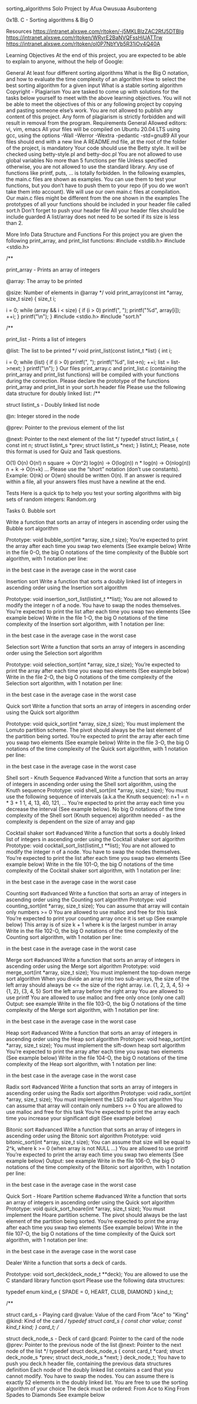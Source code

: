 sorting_algorithms
Solo Project by Afua Owusuaa Asubonteng

0x1B. C - Sorting algorithms & Big O

Resources https://intranet.alxswe.com/rltoken/-j5MKLBlzZAC2RfJ5DTBIg https://intranet.alxswe.com/rltoken/WRvrE2BaNVQFssHiUATTrw https://intranet.alxswe.com/rltoken/ol0P7NbYVb5R31iOv4Q40A

Learning Objectives At the end of this project, you are expected to be able to explain to anyone, without the help of Google:

General At least four different sorting algorithms What is the Big O notation, and how to evaluate the time complexity of an algorithm How to select the best sorting algorithm for a given input What is a stable sorting algorithm Copyright - Plagiarism You are tasked to come up with solutions for the tasks below yourself to meet with the above learning objectives. You will not be able to meet the objectives of this or any following project by copying and pasting someone else’s work. You are not allowed to publish any content of this project. Any form of plagiarism is strictly forbidden and will result in removal from the program. Requirements General Allowed editors: vi, vim, emacs All your files will be compiled on Ubuntu 20.04 LTS using gcc, using the options -Wall -Werror -Wextra -pedantic -std=gnu89 All your files should end with a new line A README.md file, at the root of the folder of the project, is mandatory Your code should use the Betty style. It will be checked using betty-style.pl and betty-doc.pl You are not allowed to use global variables No more than 5 functions per file Unless specified otherwise, you are not allowed to use the standard library. Any use of functions like printf, puts, … is totally forbidden. In the following examples, the main.c files are shown as examples. You can use them to test your functions, but you don’t have to push them to your repo (if you do we won’t take them into account). We will use our own main.c files at compilation. Our main.c files might be different from the one shown in the examples The prototypes of all your functions should be included in your header file called sort.h Don’t forget to push your header file All your header files should be include guarded A list/array does not need to be sorted if its size is less than 2.

More Info Data Structure and Functions For this project you are given the following print_array, and print_list functions: #include <stdlib.h> #include <stdio.h>

/**

print_array - Prints an array of integers

@array: The array to be printed

@size: Number of elements in @array */ void print_array(const int *array, size_t size) { size_t i;

i = 0; while (array && i < size) { if (i > 0) printf(", "); printf("%d", array[i]); ++i; } printf("\n"); } #include <stdio.h> #include "sort.h"

/**

print_list - Prints a list of integers

@list: The list to be printed */ void print_list(const listint_t *list) { int i;

i = 0; while (list) { if (i > 0) printf(", "); printf("%d", list->n); ++i; list = list->next; } printf("\n"); } Our files print_array.c and print_list.c (containing the print_array and print_list functions) will be compiled with your functions during the correction. Please declare the prototype of the functions print_array and print_list in your sort.h header file Please use the following data structure for doubly linked list: /**

struct listint_s - Doubly linked list node

@n: Integer stored in the node

@prev: Pointer to the previous element of the list

@next: Pointer to the next element of the list */ typedef struct listint_s { const int n; struct listint_s *prev; struct listint_s *next; } listint_t; Please, note this format is used for Quiz and Task questions.

O(1) O(n) O(n!) n square -> O(n^2) log(n) -> O(log(n)) n * log(n) -> O(nlog(n)) n + k -> O(n+k) … Please use the “short” notation (don’t use constants). Example: O(nk) or O(wn) should be written O(n). If an answer is required within a file, all your answers files must have a newline at the end.

Tests Here is a quick tip to help you test your sorting algorithms with big sets of random integers: Random.org

Tasks 0. Bubble sort

Write a function that sorts an array of integers in ascending order using the Bubble sort algorithm

Prototype: void bubble_sort(int *array, size_t size); You’re expected to print the array after each time you swap two elements (See example below) Write in the file 0-O, the big O notations of the time complexity of the Bubble sort algorithm, with 1 notation per line:

in the best case in the average case in the worst case

Insertion sort
Write a function that sorts a doubly linked list of integers in ascending order using the Insertion sort algorithm

Prototype: void insertion_sort_list(listint_t **list); You are not allowed to modify the integer n of a node. You have to swap the nodes themselves. You’re expected to print the list after each time you swap two elements (See example below) Write in the file 1-O, the big O notations of the time complexity of the Insertion sort algorithm, with 1 notation per line:

in the best case in the average case in the worst case

Selection sort
Write a function that sorts an array of integers in ascending order using the Selection sort algorithm

Prototype: void selection_sort(int *array, size_t size); You’re expected to print the array after each time you swap two elements (See example below) Write in the file 2-O, the big O notations of the time complexity of the Selection sort algorithm, with 1 notation per line:

in the best case in the average case in the worst case

Quick sort
Write a function that sorts an array of integers in ascending order using the Quick sort algorithm

Prototype: void quick_sort(int *array, size_t size); You must implement the Lomuto partition scheme. The pivot should always be the last element of the partition being sorted. You’re expected to print the array after each time you swap two elements (See example below) Write in the file 3-O, the big O notations of the time complexity of the Quick sort algorithm, with 1 notation per line:

in the best case in the average case in the worst case

Shell sort - Knuth Sequence #advanced Write a function that sorts an array of integers in ascending order using the Shell sort algorithm, using the Knuth sequence
Prototype: void shell_sort(int *array, size_t size); You must use the following sequence of intervals (a.k.a the Knuth sequence): n+1 = n * 3 + 1 1, 4, 13, 40, 121, ... You’re expected to print the array each time you decrease the interval (See example below). No big O notations of the time complexity of the Shell sort (Knuth sequence) algorithm needed - as the complexity is dependent on the size of array and gap

Cocktail shaker sort #advanced Write a function that sorts a doubly linked list of integers in ascending order using the Cocktail shaker sort algorithm
Prototype: void cocktail_sort_list(listint_t **list); You are not allowed to modify the integer n of a node. You have to swap the nodes themselves. You’re expected to print the list after each time you swap two elements (See example below) Write in the file 101-O, the big O notations of the time complexity of the Cocktail shaker sort algorithm, with 1 notation per line:

in the best case in the average case in the worst case

Counting sort #advanced Write a function that sorts an array of integers in ascending order using the Counting sort algorithm
Prototype: void counting_sort(int *array, size_t size); You can assume that array will contain only numbers >= 0 You are allowed to use malloc and free for this task You’re expected to print your counting array once it is set up (See example below) This array is of size k + 1 where k is the largest number in array Write in the file 102-O, the big O notations of the time complexity of the Counting sort algorithm, with 1 notation per line:

in the best case in the average case in the worst case

Merge sort #advanced Write a function that sorts an array of integers in ascending order using the Merge sort algorithm
Prototype: void merge_sort(int *array, size_t size); You must implement the top-down merge sort algorithm When you divide an array into two sub-arrays, the size of the left array should always be <= the size of the right array. i.e. {1, 2, 3, 4, 5} -> {1, 2}, {3, 4, 5} Sort the left array before the right array You are allowed to use printf You are allowed to use malloc and free only once (only one call) Output: see example Write in the file 103-O, the big O notations of the time complexity of the Merge sort algorithm, with 1 notation per line:

in the best case in the average case in the worst case

Heap sort #advanced Write a function that sorts an array of integers in ascending order using the Heap sort algorithm
Prototype: void heap_sort(int *array, size_t size); You must implement the sift-down heap sort algorithm You’re expected to print the array after each time you swap two elements (See example below) Write in the file 104-O, the big O notations of the time complexity of the Heap sort algorithm, with 1 notation per line:

in the best case in the average case in the worst case

Radix sort #advanced Write a function that sorts an array of integers in ascending order using the Radix sort algorithm
Prototype: void radix_sort(int *array, size_t size); You must implement the LSD radix sort algorithm You can assume that array will contain only numbers >= 0 You are allowed to use malloc and free for this task You’re expected to print the array each time you increase your significant digit (See example below)

Bitonic sort #advanced Write a function that sorts an array of integers in ascending order using the Bitonic sort algorithm
Prototype: void bitonic_sort(int *array, size_t size); You can assume that size will be equal to 2^k, where k >= 0 (when array is not NULL …) You are allowed to use printf You’re expected to print the array each time you swap two elements (See example below) Output: see example Write in the file 106-O, the big O notations of the time complexity of the Bitonic sort algorithm, with 1 notation per line:

in the best case in the average case in the worst case

Quick Sort - Hoare Partition scheme #advanced Write a function that sorts an array of integers in ascending order using the Quick sort algorithm
Prototype: void quick_sort_hoare(int *array, size_t size); You must implement the Hoare partition scheme. The pivot should always be the last element of the partition being sorted. You’re expected to print the array after each time you swap two elements (See example below) Write in the file 107-O, the big O notations of the time complexity of the Quick sort algorithm, with 1 notation per line:

in the best case in the average case in the worst case

Dealer
Write a function that sorts a deck of cards.

Prototype: void sort_deck(deck_node_t **deck); You are allowed to use the C standard library function qsort Please use the following data structures:

typedef enum kind_e { SPADE = 0, HEART, CLUB, DIAMOND } kind_t;

/**

struct card_s - Playing card
@value: Value of the card
From "Ace" to "King"
@kind: Kind of the card */ typedef struct card_s { const char *value; const kind_t kind; } card_t;
/**

struct deck_node_s - Deck of card
@card: Pointer to the card of the node
@prev: Pointer to the previous node of the list
@next: Pointer to the next node of the list */ typedef struct deck_node_s { const card_t *card; struct deck_node_s *prev; struct deck_node_s *next; } deck_node_t; You have to push you deck.h header file, containing the previous data structures definition Each node of the doubly linked list contains a card that you cannot modify. You have to swap the nodes. You can assume there is exactly 52 elements in the doubly linked list. You are free to use the sorting algorithm of your choice The deck must be ordered: From Ace to King From Spades to Diamonds See example below
